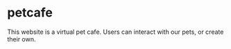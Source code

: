 # petcafe
This website is a virtual pet cafe. Users can interact with our pets, or create their own.
